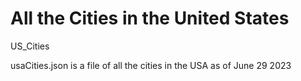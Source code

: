 # All the Cities in the United States
US_Cities

usaCities.json is a file of all the cities in the USA as of June 29 2023
